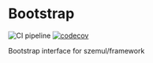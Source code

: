 # Bootstrap

![CI pipeline](https://github.com/szemul/bootstrap/actions/workflows/php.yml/badge.svg)
[![codecov](https://codecov.io/gh/szemul/bootstrap/branch/main/graph/badge.svg?token=73KG56KHAV)](https://codecov.io/gh/szemul/bootstrap)

Bootstrap interface for szemul/framework
